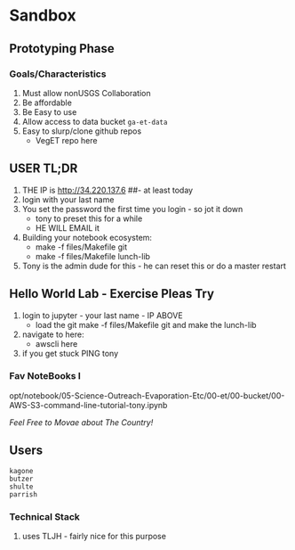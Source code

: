 # Sandbox

## Prototyping Phase

### Goals/Characteristics

1. Must allow nonUSGS Collaboration
2. Be affordable
3. Be Easy to use
4. Allow access to data bucket `ga-et-data`
5. Easy to slurp/clone github repos
	- VegET repo here

## USER TL;DR

1. THE IP is http://34.220.137.6 ##- at least today
2. login with your last name
3. You set the password the first time you login - so jot it down
	- tony to preset this for a while
	- HE WILL EMAIL it
4. Building your notebook ecosystem:
	- make -f files/Makefile git
	- make -f files/Makefile lunch-lib
5. Tony is the admin dude for this - he can reset this or do a master restart


## Hello World Lab - Exercise Pleas Try

1. login to jupyter - your last name - IP ABOVE
	- load the git make -f files/Makefile git and make the lunch-lib
2. navigate to here:
	- awscli here
3. if you get stuck PING tony

### Fav NoteBooks I
opt/notebook/05-Science-Outreach-Evaporation-Etc/00-et/00-bucket/00-AWS-S3-command-line-tutorial-tony.ipynb

*Feel Free to Movae about The Country!*

## Users

```
kagone
butzer
shulte
parrish
```



### Technical Stack

1. uses TLJH - fairly nice for this purpose
